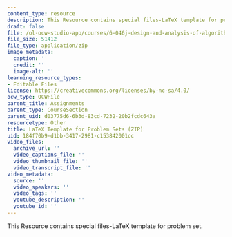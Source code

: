 ```yaml
---
content_type: resource
description: This Resource contains special files-LaTeX template for problem set.
draft: false
file: /ol-ocw-studio-app/courses/6-046j-design-and-analysis-of-algorithms-spring-2015/184f70b9d1bb34172981c153842001cc_template.zip
file_size: 51412
file_type: application/zip
image_metadata:
  caption: ''
  credit: ''
  image-alt: ''
learning_resource_types:
- Editable Files
license: https://creativecommons.org/licenses/by-nc-sa/4.0/
ocw_type: OCWFile
parent_title: Assignments
parent_type: CourseSection
parent_uid: d03775d6-6b3d-83cd-7232-20b2fcdc643a
resourcetype: Other
title: LaTeX Template for Problem Sets (ZIP)
uid: 184f70b9-d1bb-3417-2981-c153842001cc
video_files:
  archive_url: ''
  video_captions_file: ''
  video_thumbnail_file: ''
  video_transcript_file: ''
video_metadata:
  source: ''
  video_speakers: ''
  video_tags: ''
  youtube_description: ''
  youtube_id: ''
---
```

This Resource contains special files-LaTeX template for problem set.